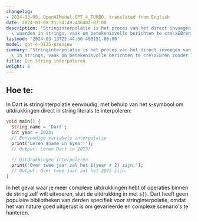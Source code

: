 ```yaml
---
changelog:
- 2024-03-08, OpenAIModel.GPT_4_TURBO, translated from English
date: 2024-03-08 21:54:49.446402-07:00
description: "Stringinterpolatie is het proces van het direct invoegen van variabele\
  \ waarden in strings, vaak om betekenisvolle berichten te cre\xEBren zonder lastige\u2026"
lastmod: '2024-03-13T22:44:50.490151-06:00'
model: gpt-4-0125-preview
summary: "Stringinterpolatie is het proces van het direct invoegen van variabele waarden\
  \ in strings, vaak om betekenisvolle berichten te cre\xEBren zonder lastige aaneenschakelingen."
title: Een string interpoleren
weight: 8
---
```


## Hoe te:
In Dart is stringinterpolatie eenvoudig, met behulp van het `$`-symbool om uitdrukkingen direct in string literals te interpoleren:

```dart
void main() {
  String name = 'Dart';
  int year = 2023;
  // Eenvoudige variabele interpolatie
  print('Leren $name in $year!');
  // Output: Leren Dart in 2023!
  
  // Uitdrukkingen interpoleren
  print('Over twee jaar zal het ${year + 2} zijn.');
  // Output: Over twee jaar zal het 2025 zijn.
}
```

In het geval waar je meer complexe uitdrukkingen hebt of operaties binnen de string zelf wilt uitvoeren, sluit de uitdrukking in met `${}`. Dart heeft geen populaire bibliotheken van derden specifiek voor stringinterpolatie, omdat het van nature goed uitgerust is om gevarieerde en complexe scenario's te hanteren.
